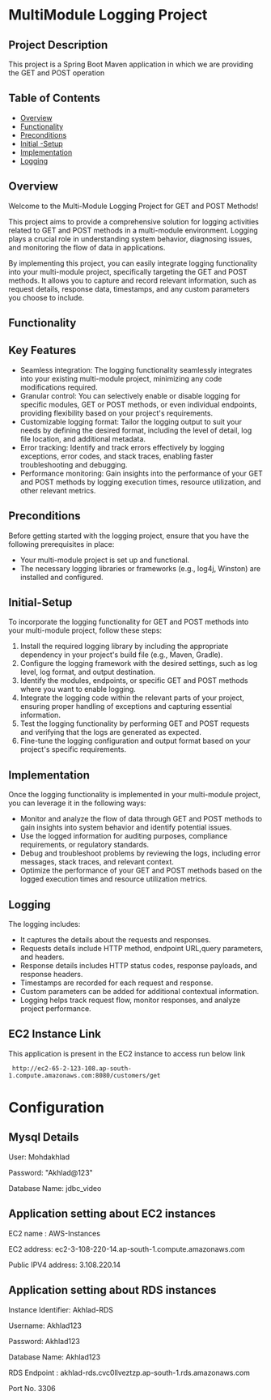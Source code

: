 # MultiModule Logging Project

## Project Description

This project is a Spring Boot Maven application in which we are providing the GET and 
POST operation


## Table of Contents


- [Overview](#Overview)
- [Functionality](#Functionality)
- [Preconditions](#Preconditions)
- [Initial -Setup](#Initial-Setup)
- [Implementation ](#Implementation)
- [Logging](#Logging)


## Overview

Welcome to the Multi-Module Logging Project for GET and POST Methods!

This project aims to provide a comprehensive solution for logging activities related to GET and POST methods in a multi-module environment. Logging plays a crucial role in understanding system behavior, diagnosing issues, and monitoring the flow of data in applications.

By implementing this project, you can easily integrate logging functionality into your multi-module project, specifically targeting the GET and POST methods. It allows you to capture and record relevant information, such as request details, response data, timestamps, and any custom parameters you choose to include.



## Functionality


Key Features
------------
- Seamless integration: The logging functionality seamlessly integrates into your existing multi-module project, minimizing any code modifications required.
- Granular control: You can selectively enable or disable logging for specific modules, GET or POST methods, or even individual endpoints, providing flexibility based on your project's requirements.
- Customizable logging format: Tailor the logging output to suit your needs by defining the desired format, including the level of detail, log file location, and additional metadata.
- Error tracking: Identify and track errors effectively by logging exceptions, error codes, and stack traces, enabling faster troubleshooting and debugging.
- Performance monitoring: Gain insights into the performance of your GET and POST methods by logging execution times, resource utilization, and other relevant metrics.


## Preconditions

Before getting started with the logging project, ensure that you have the following prerequisites in place:
- Your multi-module project is set up and functional.
- The necessary logging libraries or frameworks (e.g., log4j, Winston) are installed and configured.


## Initial-Setup


To incorporate the logging functionality for GET and POST methods into your multi-module project, follow these steps:
1. Install the required logging library by including the appropriate dependency in your project's build file (e.g., Maven, Gradle).
2. Configure the logging framework with the desired settings, such as log level, log format, and output destination.
3. Identify the modules, endpoints, or specific GET and POST methods where you want to enable logging.
4. Integrate the logging code within the relevant parts of your project, ensuring proper handling of exceptions and capturing essential information.
5. Test the logging functionality by performing GET and POST requests and verifying that the logs are generated as expected.
6. Fine-tune the logging configuration and output format based on your project's specific requirements.


## Implementation

Once the logging functionality is implemented in your multi-module project, you can leverage it in the following ways:
- Monitor and analyze the flow of data through GET and POST methods to gain insights into system behavior and identify potential issues.
- Use the logged information for auditing purposes, compliance requirements, or regulatory standards.
- Debug and troubleshoot problems by reviewing the logs, including error messages, stack traces, and relevant context.
- Optimize the performance of your GET and POST methods based on the logged execution times and resource utilization metrics.


## Logging

The logging includes:

- It captures the details about the requests and responses.
- Requests details include HTTP method, endpoint URL,query parameters, and headers.
- Response details includes HTTP status codes, response payloads, and response headers.
- Timestamps are recorded for each request and response.
- Custom parameters can be added for additional contextual information.
- Logging helps track request flow, monitor responses, and analyze project performance.

## EC2 Instance Link
This application is present in the EC2 instance to access run below link

     http://ec2-65-2-123-108.ap-south-1.compute.amazonaws.com:8080/customers/get

# Configuration


## Mysql Details

User: Mohdakhlad

Password: "Akhlad@123"

Database Name: jdbc_video

## Application setting about EC2 instances 

EC2 name : AWS-Instances

EC2 address: ec2-3-108-220-14.ap-south-1.compute.amazonaws.com

Public IPV4 address: 3.108.220.14







## Application setting about RDS instances

Instance Identifier: Akhlad-RDS

Username: Akhlad123

Password: Akhlad123

Database Name: Akhlad123

RDS Endpoint : akhlad-rds.cvc0llveztzp.ap-south-1.rds.amazonaws.com

Port No. 3306

